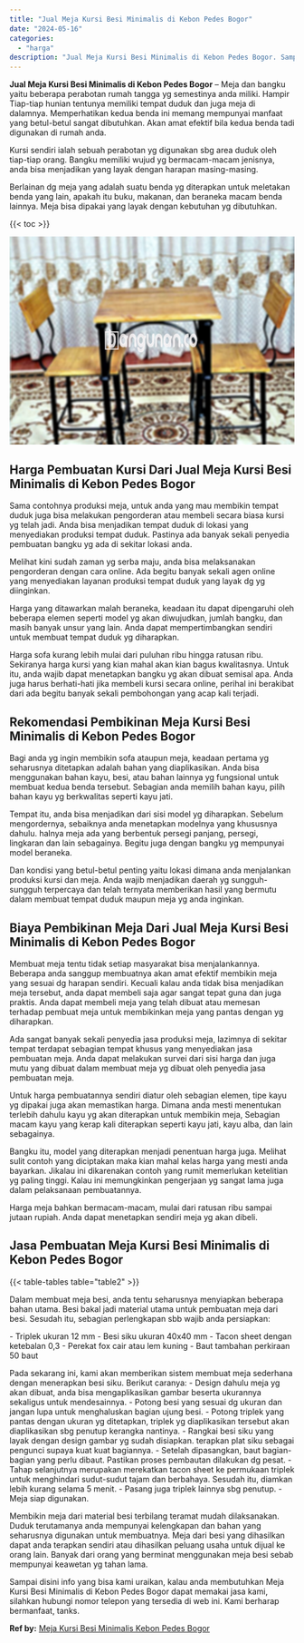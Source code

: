 ```yaml
---
title: "Jual Meja Kursi Besi Minimalis di Kebon Pedes Bogor"
date: "2024-05-16"
categories: 
  - "harga"
description: "Jual Meja Kursi Besi Minimalis di Kebon Pedes Bogor. Sampai disini info yang bisa kami uraikan, kalau anda membutuhkan Meja Kursi Besi Minimalis di Kebon Ped..."
---
```


**Jual Meja Kursi Besi Minimalis di Kebon Pedes Bogor** – Meja dan bangku yaitu beberapa perabotan rumah tangga yg semestinya anda miliki. Hampir Tiap-tiap hunian tentunya memiliki tempat duduk dan juga meja di dalamnya. Memperhatikan kedua benda ini memang mempunyai manfaat yang betul-betul sangat dibutuhkan. Akan amat efektif bila kedua benda tadi digunakan di rumah anda.

Kursi sendiri ialah sebuah perabotan yg digunakan sbg area duduk oleh tiap-tiap orang. Bangku memiliki wujud yg bermacam-macam jenisnya, anda bisa menjadikan yang layak dengan harapan masing-masing.

Berlainan dg meja yang adalah suatu benda yg diterapkan untuk meletakan benda yang lain, apakah itu buku, makanan, dan beraneka macam benda lainnya. Meja bisa dipakai yang layak dengan kebutuhan yg dibutuhkan.

{{< toc >}}

![Jual Meja Kursi Besi Minimalis di Kebon Pedes Bogor](/images/jual-meja-besi-murah08.png)

## Harga Pembuatan Kursi Dari Jual Meja Kursi Besi Minimalis di Kebon Pedes Bogor

Sama contohnya produksi meja, untuk anda yang mau membikin tempat duduk juga bisa melakukan pengorderan atau membeli secara biasa kursi yg telah jadi. Anda bisa menjadikan tempat duduk di lokasi yang menyediakan produksi tempat duduk. Pastinya ada banyak sekali penyedia pembuatan bangku yg ada di sekitar lokasi anda.

Melihat kini sudah zaman yg serba maju, anda bisa melaksanakan pengorderan dengan cara online. Ada begitu banyak sekali agen online yang menyediakan layanan produksi tempat duduk yang layak dg yg diinginkan.

Harga yang ditawarkan malah beraneka, keadaan itu dapat dipengaruhi oleh beberapa elemen seperti model yg akan diwujudkan, jumlah bangku, dan masih banyak unsur yang lain. Anda dapat mempertimbangkan sendiri untuk membuat tempat duduk yg diharapkan.

Harga sofa kurang lebih mulai dari puluhan ribu hingga ratusan ribu. Sekiranya harga kursi yang kian mahal akan kian bagus kwalitasnya. Untuk itu, anda wajib dapat menetapkan bangku yg akan dibuat semisal apa. Anda juga harus berhati-hati jika membeli kursi secara online, perihal ini berakibat dari ada begitu banyak sekali pembohongan yang acap kali terjadi.

## Rekomendasi Pembikinan Meja Kursi Besi Minimalis di Kebon Pedes Bogor

Bagi anda yg ingin membikin sofa ataupun meja, keadaan pertama yg seharusnya ditetapkan adalah bahan yang diaplikasikan. Anda bisa menggunakan bahan kayu, besi, atau bahan lainnya yg fungsional untuk membuat kedua benda tersebut. Sebagian anda memilih bahan kayu, pilih bahan kayu yg berkwalitas seperti kayu jati.

Tempat itu, anda bisa menjadikan dari sisi model yg diharapkan. Sebelum mengordernya, sebaiknya anda menetapkan modelnya yang khususnya dahulu. halnya meja ada yang berbentuk persegi panjang, persegi, lingkaran dan lain sebagainya. Begitu juga dengan bangku yg mempunyai model beraneka.

Dan kondisi yang betul-betul penting yaitu lokasi dimana anda menjalankan produksi kursi dan meja. Anda wajib menjadikan daerah yg sungguh-sungguh terpercaya dan telah ternyata memberikan hasil yang bermutu dalam membuat tempat duduk maupun meja yg anda inginkan.

## Biaya Pembikinan Meja Dari Jual Meja Kursi Besi Minimalis di Kebon Pedes Bogor

Membuat meja tentu tidak setiap masyarakat bisa menjalankannya. Beberapa anda sanggup membuatnya akan amat efektif membikin meja yang sesuai dg harapan sendiri. Kecuali kalau anda tidak bisa menjadikan meja tersebut, anda dapat membeli saja agar sangat tepat guna dan juga praktis. Anda dapat membeli meja yang telah dibuat atau memesan terhadap pembuat meja untuk membikinkan meja yang pantas dengan yg diharapkan.

Ada sangat banyak sekali penyedia jasa produksi meja, lazimnya di sekitar tempat terdapat sebagian tempat khusus yang menyediakan jasa pembuatan meja. Anda dapat melakukan survei dari sisi harga dan juga mutu yang dibuat dalam membuat meja yg dibuat oleh penyedia jasa pembuatan meja.

Untuk harga pembuatannya sendiri diatur oleh sebagian elemen, tipe kayu yg dipakai juga akan memastikan harga. Dimana anda mesti menentukan terlebih dahulu kayu yg akan diterapkan untuk membikin meja, Sebagian macam kayu yang kerap kali diterapkan seperti kayu jati, kayu alba, dan lain sebagainya.

Bangku itu, model yang diterapkan menjadi penentuan harga juga. Melihat sulit contoh yang diciptakan maka kian mahal kelas harga yang mesti anda bayarkan. Jikalau ini dikarenakan contoh yang rumit memerlukan ketelitian yg paling tinggi. Kalau ini memungkinkan pengerjaan yg sangat lama juga dalam pelaksanaan pembuatannya.

Harga meja bahkan bermacam-macam, mulai dari ratusan ribu sampai jutaan rupiah. Anda dapat menetapkan sendiri meja yg akan dibeli.

## Jasa Pembuatan Meja Kursi Besi Minimalis di Kebon Pedes Bogor

{{< table-tables table="table2" >}}

Dalam membuat meja besi, anda tentu seharusnya menyiapkan beberapa bahan utama. Besi bakal jadi material utama untuk pembuatan meja dari besi. Sesudah itu, sebagian perlengkapan sbb wajib anda persiapkan:

\- Triplek ukuran 12 mm - Besi siku ukuran 40x40 mm - Tacon sheet dengan ketebalan 0,3 - Perekat fox cair atau lem kuning - Baut tambahan perkiraan 50 baut

Pada sekarang ini, kami akan memberikan sistem membuat meja sederhana dengan menerapkan besi siku. Berikut caranya: - Design dahulu meja yg akan dibuat, anda bisa mengaplikasikan gambar beserta ukurannya sekaligus untuk mendesainnya. - Potong besi yang sesuai dg ukuran dan jangan lupa untuk menghaluskan bagian ujung besi. - Potong triplek yang pantas dengan ukuran yg ditetapkan, triplek yg diaplikasikan tersebut akan diaplikasikan sbg penutup kerangka nantinya. - Rangkai besi siku yang layak dengan design gambar yg sudah disiapkan. terapkan plat siku sebagai pengunci supaya kuat kuat bagiannya. - Setelah dipasangkan, baut bagian-bagian yang perlu dibaut. Pastikan proses pembautan dilakukan dg pesat. - Tahap selanjutnya merupakan merekatkan tacon sheet ke permukaan triplek untuk menghindari sudut-sudut tajam dan berbahaya. Sesudah itu, diamkan lebih kurang selama 5 menit. - Pasang juga triplek lainnya sbg penutup. - Meja siap digunakan.

Membikin meja dari material besi terbilang teramat mudah dilaksanakan. Duduk terutamanya anda mempunyai kelengkapan dan bahan yang seharusnya digunakan untuk membuatnya. Meja dari besi yang dihasilkan dapat anda terapkan sendiri atau dihasilkan peluang usaha untuk dijual ke orang lain. Banyak dari orang yang berminat menggunakan meja besi sebab mempunyai keawetan yg tahan lama.

Sampai disini info yang bisa kami uraikan, kalau anda membutuhkan Meja Kursi Besi Minimalis di Kebon Pedes Bogor dapat memakai jasa kami, silahkan hubungi nomor telepon yang tersedia di web ini. Kami berharap bermanfaat, tanks.

**Ref by:** [Meja Kursi Besi Minimalis Kebon Pedes Bogor](https://id.wikipedia.org/wiki/Meja)
